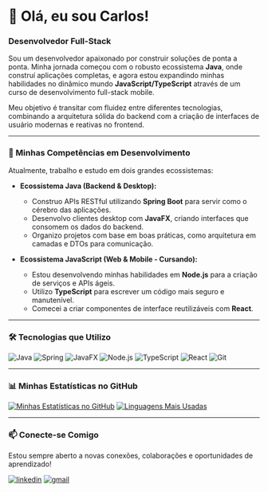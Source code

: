 # 👋 Olá, eu sou Carlos!

### Desenvolvedor Full-Stack

Sou um desenvolvedor apaixonado por construir soluções de ponta a ponta. Minha jornada começou com o robusto ecossistema **Java**, onde construí aplicações completas, e agora estou expandindo minhas habilidades no dinâmico mundo **JavaScript/TypeScript** através de um curso de desenvolvimento full-stack mobile.

Meu objetivo é transitar com fluidez entre diferentes tecnologias, combinando a arquitetura sólida do backend com a criação de interfaces de usuário modernas e reativas no frontend.

---

### 🚀 Minhas Competências em Desenvolvimento

Atualmente, trabalho e estudo em dois grandes ecossistemas:

* **Ecossistema Java (Backend & Desktop):**
    * Construo APIs RESTful utilizando **Spring Boot** para servir como o cérebro das aplicações.
    * Desenvolvo clientes desktop com **JavaFX**, criando interfaces que consomem os dados do backend.
    * Organizo projetos com base em boas práticas, como arquitetura em camadas e DTOs para comunicação.

* **Ecossistema JavaScript (Web & Mobile - Cursando):**
    * Estou desenvolvendo minhas habilidades em **Node.js** para a criação de serviços e APIs ágeis.
    * Utilizo **TypeScript** para escrever um código mais seguro e manutenível.
    * Comecei a criar componentes de interface reutilizáveis com **React**.

---

### 🛠️ Tecnologias que Utilizo

![Java](https://img.shields.io/badge/Java-ED8B00?style=for-the-badge&logo=openjdk&logoColor=white)
![Spring](https://img.shields.io/badge/Spring-6DB33F?style=for-the-badge&logo=spring&logoColor=white)
![JavaFX](https://img.shields.io/badge/JavaFX-0A81C2?style=for-the-badge&logo=oracle&logoColor=white)
![Node.js](https://img.shields.io/badge/Node.js-339933?style=for-the-badge&logo=nodedotjs&logoColor=white)
![TypeScript](https://img.shields.io/badge/TypeScript-3178C6?style=for-the-badge&logo=typescript&logoColor=white)
![React](https://img.shields.io/badge/React-20232A?style=for-the-badge&logo=react&logoColor=61DAFB)
![Git](https://img.shields.io/badge/Git-F05032?style=for-the-badge&logo=git&logoColor=white)

---

### 📊 Minhas Estatísticas no GitHub

[![Minhas Estatísticas no GitHub](https://github-readme-stats.vercel.app/api?username=carloscmp&show_icons=true&theme=radical&hide_border=true&count_private=true)](https://github.com/anuraghazra/github-readme-stats)
[![Linguagens Mais Usadas](https://github-readme-stats.vercel.app/api/top-langs/?username=carloscmp&layout=compact&theme=radical&hide_border=true&exclude_repo=FrontEndProjetoSpring)](https://github.com/anuraghazra/github-readme-stats)

---

### 📫 Conecte-se Comigo

Estou sempre aberto a novas conexões, colaborações e oportunidades de aprendizado!

[![linkedin](https://img.shields.io/badge/linkedin-0A66C2?style=for-the-badge&logo=linkedin&logoColor=white)](https://www.linkedin.com/in/carloscmpereira/)
[![gmail](https://img.shields.io/badge/Gmail-D14836?style=for-the-badge&logo=gmail&logoColor=white)](mailto:carlos_cmp10@hotmail.com)
